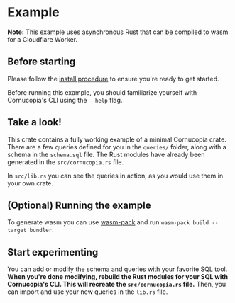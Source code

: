 # Example
**Note:** This example uses asynchronous Rust that can be compiled to wasm for a Cloudflare Worker.

## Before starting
Please follow the [install procedure](../../README.md#install) to ensure
you're ready to get started. 

Before running this example, you should familiarize yourself with
Cornucopia's CLI using the `--help` flag.

## Take a look!
This crate contains a fully working example of a minimal Cornucopia crate. 
There are a few queries defined for you in the `queries/` folder, along with a
schema in the `schema.sql` file. The Rust modules have already been generated in the
`src/cornucopia.rs` file.

In `src/lib.rs` you can see the queries in action, as you would use them in your own crate.

## (Optional) Running the example
To generate wasm you can use [wasm-pack](https://github.com/rustwasm/wasm-pack) and run `wasm-pack build --target bundler`.

## Start experimenting
You can add or modify the schema and queries with your favorite SQL tool. 
**When you're done modifying, rebuild the Rust modules for your SQL
with Cornucopia's CLI. This will recreate the `src/cornucopia.rs` file.**
Then, you can import and use your new queries in the `lib.rs` file.

